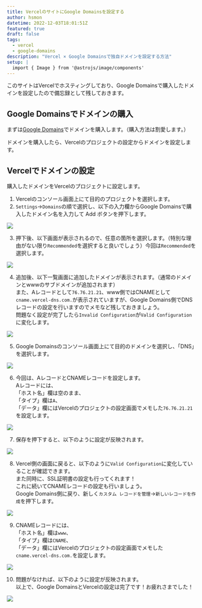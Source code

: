 ```yaml
---
title: VercelのサイトにGoogle Domainsを設定する
author: hsmon
datetime: 2022-12-03T18:01:51Z
featured: true
draft: false
tags:
  - vercel
  - google-domains
description: "Vercel × Google Domainsで独自ドメインを設定する方法"
setup: |
  import { Image } from '@astrojs/image/components'
---
```


このサイトはVercelでホスティングしており、Google Domainsで購入したドメインを設定したので備忘録として残しておきます。

## Google Domainsでドメインの購入

まずは[Google Domains](https://domains.google/)でドメインを購入します。（購入方法は割愛します。）

ドメインを購入したら、Vercelのプロジェクトの設定からドメインを設定します。

## Vercelでドメインの設定

購入したドメインをVercelのプロジェクトに設定します。

1. Vercelのコンソール画面上にて目的のプロジェクトを選択します。
2. `Settings`→`Domains`の順で選択し、以下の入力欄からGoogle Domainsで購入したドメイン名を入力して Add ボタンを押下します。

<Image src='/assets/images/vercel-google-domains/1.png' />

3. 押下後、以下画面が表示されるので、任意の箇所を選択します。（特別な理由がない限り`Recommended`を選択すると良いでしょう）今回は`Recommended`を選択します。

<Image src='/assets/images/vercel-google-domains/2.png' />

4. 追加後、以下一覧画面に追加したドメインが表示されます。（通常のドメインとwwwのサブドメインが追加されます）  
また、Aレコードとして`76.76.21.21`、www側ではCNAMEとして`cname.vercel-dns.com.`が表示されていますが、Google Domains側でDNSレコードの設定を行いますのでメモなど残しておきましょう。  
問題なく設定が完了したら`Invalid Configuration`が`Valid Configuration`に変化します。

<Image src='/assets/images/vercel-google-domains/3.png' />

5. Google Domainsのコンソール画面上にて目的のドメインを選択し、「DNS」を選択します。

<Image src='/assets/images/vercel-google-domains/4.png' />

6. 今回は、AレコードとCNAMEレコードを設定します。  
Aレコードには、  
「ホスト名」欄は空のまま、  
「タイプ」欄は`A`、  
「データ」欄にはVercelのプロジェクトの設定画面でメモした`76.76.21.21`を設定します。

<Image src='/assets/images/vercel-google-domains/5.png' />

7. 保存を押下すると、以下のように設定が反映されます。  

<Image src='/assets/images/vercel-google-domains/6.png' />

8. Vercel側の画面に戻ると、以下のように`Valid Configuration`に変化していることが確認できます。  
また同時に、SSL証明書の設定も行ってくれます！  
これに続いてCNAMEレコードの設定も行いましょう。  
Google Domains側に戻り、新しく`カスタム レコードを管理`→`新しいレコードを作成`を押下します。

<Image src='/assets/images/vercel-google-domains/7.png' />

9. CNAMEレコードには、  
「ホスト名」欄は`www`、  
「タイプ」欄は`CNAME`、  
「データ」欄にはVercelのプロジェクトの設定画面でメモした`cname.vercel-dns.com.`を設定します。

<Image src='/assets/images/vercel-google-domains/8.png' />

10. 問題がなければ、以下のように設定が反映されます。  
以上で、Google DomainsとVercelの設定は完了です！お疲れさまでした！

<Image src='/assets/images/vercel-google-domains/9.png' />